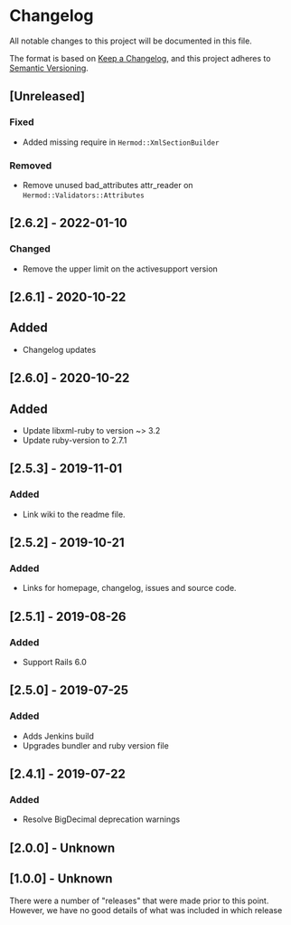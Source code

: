 # Changelog

All notable changes to this project will be documented in this file.

The format is based on [Keep a Changelog](https://keepachangelog.com/en/1.0.0/),
and this project adheres to [Semantic Versioning](https://semver.org/spec/v2.0.0.html).

## [Unreleased]
### Fixed
- Added missing require in `Hermod::XmlSectionBuilder`

### Removed
- Remove unused bad_attributes attr_reader on `Hermod::Validators::Attributes`

## [2.6.2] - 2022-01-10
### Changed
- Remove the upper limit on the activesupport version

## [2.6.1] - 2020-10-22
## Added
- Changelog updates

## [2.6.0] - 2020-10-22
## Added
- Update libxml-ruby to version ~> 3.2
- Update ruby-version to 2.7.1

## [2.5.3] - 2019-11-01
### Added
- Link wiki to the readme file.

## [2.5.2] - 2019-10-21
### Added
- Links for homepage, changelog, issues and source code.

## [2.5.1] - 2019-08-26
### Added
- Support Rails 6.0

## [2.5.0] - 2019-07-25
### Added
- Adds Jenkins build
- Upgrades bundler and ruby version file

## [2.4.1] - 2019-07-22
### Added
- Resolve BigDecimal deprecation warnings

## [2.0.0] - Unknown

## [1.0.0] - Unknown
There were a number of "releases" that were made prior to this point. However, we have no good details of what was included in which release
